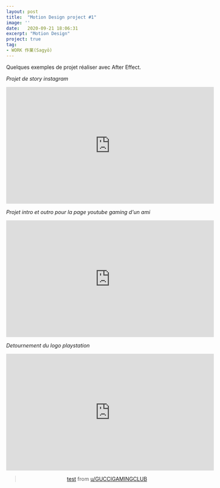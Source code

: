 ```yaml
---
layout: post
title:  "Motion Design project #1"
image: ''
date:   2020-09-21 18:06:31
excerpt: "Motion Design"
project: true
tag:
- WORK 作業(Sagyō)
---
```


Quelques exemples de projet réaliser avec After Effect.

_Projet de story instagram_

<div align="center">
<iframe width="560" height="315" src="https://www.youtube.com/embed/6yDz_mnrdzQ" frameborder="0" allow="accelerometer; autoplay; encrypted-media; gyroscope; picture-in-picture" allowfullscreen></iframe>
</div>

_Projet intro et outro pour la page youtube gaming d'un ami_

<div align="center">
<iframe width="560" height="315" src="https://www.youtube.com/embed/uYta_ia2zLw" frameborder="0" allow="accelerometer; autoplay; encrypted-media; gyroscope; picture-in-picture" allowfullscreen></iframe>
</div>


_Detournement du logo playstation_

<div align="center">
<iframe width="560" height="315" src="https://www.youtube.com/embed/cMeD60prl9M" frameborder="0" allow="accelerometer; autoplay; encrypted-media; gyroscope; picture-in-picture" allowfullscreen></iframe>
</div>


<div align="center">
<blockquote class="reddit-card" data-card-created="1605989954"><a href="https://www.reddit.com/user/GUCCIGAMINGCLUB/comments/jxmyqq/test/">test</a> from <a href="http://www.reddit.com/u/GUCCIGAMINGCLUB">u/GUCCIGAMINGCLUB</a></blockquote>
<script async src="//embed.redditmedia.com/widgets/platform.js" charset="UTF-8"></script>
</div>

